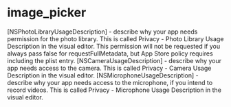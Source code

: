 # image_picker
[NSPhotoLibraryUsageDescription] - describe why your app needs permission for the photo library. This is called Privacy - Photo Library Usage Description in the visual editor.
This permission will not be requested if you always pass false for requestFullMetadata, but App Store policy requires including the plist entry.
[NSCameraUsageDescription] - describe why your app needs access to the camera. This is called Privacy - Camera Usage Description in the visual editor.
[NSMicrophoneUsageDescription] - describe why your app needs access to the microphone, if you intend to record videos. This is called Privacy - Microphone Usage Description in the visual editor.